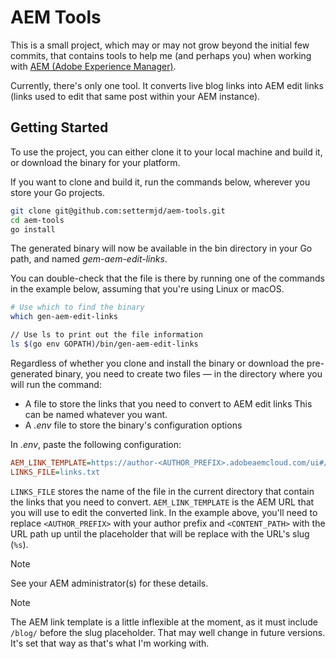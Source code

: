 # AEM Tools

This is a small project, which may or may not grow beyond the initial few commits, that contains tools to help me (and perhaps you) when working with [AEM (Adobe Experience Manager)][aem].

Currently, there's only one tool. 
It converts live blog links into AEM edit links (links used to edit that same post within your AEM instance).

## Getting Started

To use the project, you can either clone it to your local machine and build it, or download the binary for your platform.

If you want to clone and build it, run the commands below, wherever you store your Go projects.

```bash
git clone git@github.com:settermjd/aem-tools.git
cd aem-tools
go install
```

The generated binary will now be available in the bin directory in your Go path, and named _gem-aem-edit-links_.

You can double-check that the file is there by running one of the commands in the example below, assuming that you're using Linux or macOS.

```bash
# Use which to find the binary
which gen-aem-edit-links

// Use ls to print out the file information
ls $(go env GOPATH)/bin/gen-aem-edit-links
```

Regardless of whether you clone and install the binary or download the pre-generated binary, you need to create two files — in the directory where you will run the command:

- A file to store the links that you need to convert to AEM edit links
  This can be named whatever you want.
- A _.env_ file to store the binary's configuration options

In _.env_, paste the following configuration:

```ini
AEM_LINK_TEMPLATE=https://author-<AUTHOR_PREFIX>.adobeaemcloud.com/ui#/aem/editor.html/content/<CONTENT_PATH>/blog/%s.html?appId=aemshell
LINKS_FILE=links.txt
```

`LINKS_FILE` stores the name of the file in the current directory that contain the links that you need to convert.
`AEM_LINK_TEMPLATE` is the AEM URL that you will use to edit the converted link. 
In the example above, you'll need to replace `<AUTHOR_PREFIX>` with your author prefix and `<CONTENT_PATH>` with the URL path up until the placeholder that will be replace with the URL's slug (`%s`).

> [!NOTE]
> See your AEM administrator(s) for these details.

> [!NOTE]
> The AEM link template is a little inflexible at the moment, as it must include `/blog/` before the slug placeholder. 
> That may well change in future versions.
> It's set that way as that's what I'm working with.

[aem]: https://business.adobe.com/products/experience-manager/adobe-experience-manager.html